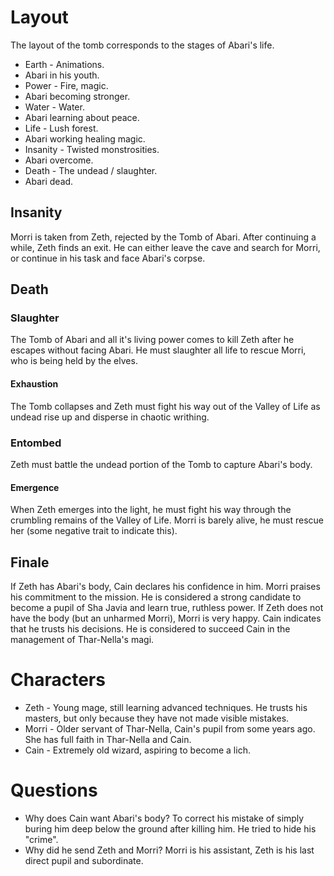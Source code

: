 # Layout
The layout of the tomb corresponds to the stages of Abari's life.

* Earth - Animations.
 * Abari in his youth.
* Power - Fire, magic.
 * Abari becoming stronger.
* Water - Water.
 * Abari learning about peace.
* Life - Lush forest.
 * Abari working healing magic.
* Insanity - Twisted monstrosities.
 * Abari overcome.
* Death - The undead / slaughter.
 * Abari dead.

## Insanity
Morri is taken from Zeth, rejected by the Tomb of Abari. After continuing a while, Zeth finds an exit. He can either leave the cave and search for Morri, or continue in his task and face Abari's corpse.

## Death
### Slaughter
The Tomb of Abari and all it's living power comes to kill Zeth after he escapes without facing Abari. He must slaughter all life to rescue Morri, who is being held by the elves.

#### Exhaustion
The Tomb collapses and Zeth must fight his way out of the Valley of Life as undead rise up and disperse in chaotic writhing.

### Entombed
Zeth must battle the undead portion of the Tomb to capture Abari's body.

#### Emergence
When Zeth emerges into the light, he must fight his way through the crumbling remains of the Valley of Life. Morri is barely alive, he must rescue her (some negative trait to indicate this).

## Finale
If Zeth has Abari's body, Cain declares his confidence in him. Morri praises his commitment to the mission. He is considered a strong candidate to become a pupil of Sha Javia and learn true, ruthless power.
If Zeth does not have the body (but an unharmed Morri), Morri is very happy. Cain indicates that he trusts his decisions. He is considered to succeed Cain in the management of Thar-Nella's magi.

# Characters
* Zeth - Young mage, still learning advanced techniques. He trusts his masters, but only because they have not made visible mistakes.
* Morri - Older servant of Thar-Nella, Cain's pupil from some years ago. She has full faith in Thar-Nella and Cain.
* Cain - Extremely old wizard, aspiring to become a lich.

# Questions
* Why does Cain want Abari's body? To correct his mistake of simply buring him deep below the ground after killing him. He tried to hide his "crime".
* Why did he send Zeth and Morri? Morri is his assistant, Zeth is his last direct pupil and subordinate.
